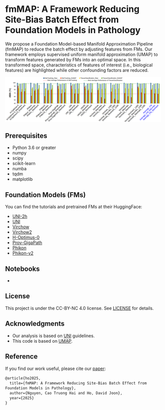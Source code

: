 # fmMAP: A Framework Reducing Site-Bias Batch Effect from Foundation Models in Pathology

We propose a Foundation Model-based Manifold Approximation Pipeline (fmMAP) to reduce the batch effect by adjusting features from FMs. Our framework employs supervised uniform manifold approximation (UMAP) to transform features generated by FMs into an optimal space. In this transformed space, characteristics of features of interest (i.e., biological features) are highlighted while other confounding factors are reduced.

<img src="./fig/bcss_accuracy_v3.png" alt="fmMAP Performance">

## Prerequisites
* Python 3.6 or greater
* numpy
* scipy
* scikit-learn
* numba
* tqdm
* matplotlib

## Foundation Models (FMs)
You can find the tutorials and pretrained FMs at their HuggingFace:
* [UNI-2h](https://huggingface.co/MahmoodLab/UNI2-h)
* [UNI](https://huggingface.co/MahmoodLab/UNI)
* [Virchow](https://huggingface.co/paige-ai/Virchow)
* [Virchow2](https://huggingface.co/paige-ai/Virchow2)
* [H-Optimus-0](https://huggingface.co/bioptimus/H-optimus-0)
* [Prov-GigaPath](https://huggingface.co/prov-gigapath/prov-gigapath)
* [Phikon](https://huggingface.co/owkin/phikon)
* [Phikon-v2](https://huggingface.co/owkin/phikon-v2)

## Notebooks
*

## License
This project is under the CC-BY-NC 4.0 license. See [LICENSE](LICENSE.md) for details.

## Acknowledgments
* Our analysis is based on [UNI](https://github.com/mahmoodlab/UNI) guidelines.
* This code is based on [UMAP](https://github.com/lmcinnes/umap).

## Reference
If you find our work useful, please cite our [paper](./README.md):
```
@article{ho2025,
  title={fmMAP: A Framework Reducing Site-Bias Batch Effect from Foundation Models in Pathology},
  author={Nguyen, Cao Truong Hai and Ho, David Joon},
  year={2025}
}
```
